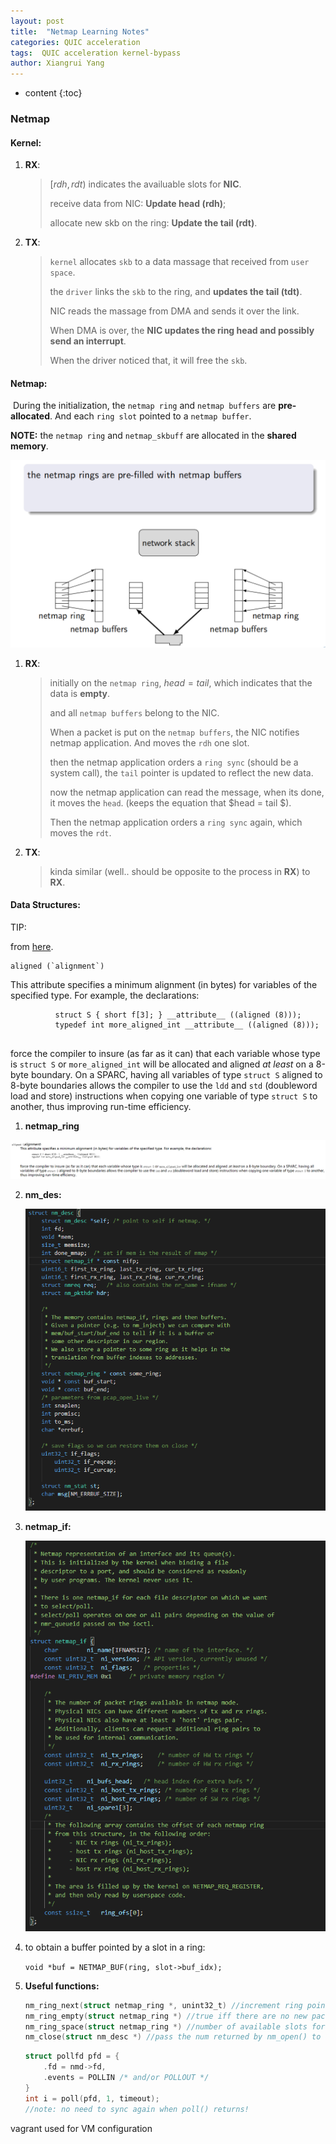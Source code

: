 ```yaml
---
layout: post
title:  "Netmap Learning Notes"
categories: QUIC acceleration
tags:  QUIC acceleration kernel-bypass 
author: Xiangrui Yang
---
```


* content
{:toc}
### Netmap

#### Kernel:

1. **RX**:

   > $[rdh, rdt)$ indicates the availuable slots for **NIC**.
   >
   > receive data from NIC: **Update head (rdh)**;
   >
   > allocate new skb on the ring: **Update the tail (rdt)**.

2. **TX**:

   > `kernel` allocates `skb` to a data massage that received from `user space`. 
   >
   > the `driver` links the `skb` to the ring, and **updates the tail (tdt)**.
   >
   > NIC reads the massage from DMA and sends it over the link.
   >
   > When DMA is over, the **NIC updates the ring head and possibly send an interrupt**. 
   >
   > When the driver noticed that, it will free the `skb`.

#### Netmap:

​	During the initialization, the `netmap ring` and `netmap buffers` are **pre-allocated**. And each `ring slot` pointed to a `netmap buffer`.

**NOTE:** the `netmap ring` and `netmap_skbuff` are allocated in the **shared memory**.

![image-20200118095437229](https://github.com/Winters123/Winters123.github.io/blob/master/_posts/2020-02-05-netmap/image-20200118095437229.png?raw=true)

1. **RX**:

   > initially on the `netmap ring`, $head = tail$, which indicates that the data is **empty**.
   >
   > and all `netmap buffers` belong to the NIC.
   >
   > When a packet is put on the `netmap buffers`, the NIC notifies netmap application. And moves the `rdh` one slot.
   >
   > then the netmap application orders a `ring sync` (should be a system call), the `tail` pointer is updated to reflect the new data.
   >
   > now the netmap application can read the message, when its done, it moves the `head`. (keeps the equation that $head = tail $).
   >
   > Then the netmap application orders a `ring sync` again, which moves the `rdt`.

2. **TX**:

   > kinda similar (well.. should be opposite to the process in **RX**) to **RX**.

#### Data Structures:



TIP:

from [here](https://gcc.gnu.org/onlinedocs/gcc-4.0.2/gcc/Type-Attributes.html).

```
aligned (`alignment`)
```

This attribute specifies a minimum alignment (in bytes) for variables of the specified type. For example, the declarations:

```
          struct S { short f[3]; } __attribute__ ((aligned (8)));
          typedef int more_aligned_int __attribute__ ((aligned (8)));
     
```

force the compiler to insure (as far as it can) that each variable whose type is `struct S` or `more_aligned_int` will be allocated and aligned *at least* on a 8-byte boundary. On a SPARC, having all variables of type `struct S` aligned to 8-byte boundaries allows the compiler to use the `ldd` and `std` (doubleword load and store) instructions when copying one variable of type `struct S` to another, thus improving run-time efficiency.

1. **netmap_ring**

![image-20200118104702457](https://github.com/Winters123/Winters123.github.io/blob/master/_posts/2020-02-05-netmap/image-20200118104301982.png?raw=true?raw=true)

2. **nm_des:**

   ![image-20200118154322910](https://github.com/Winters123/Winters123.github.io/blob/master/_posts/2020-02-05-netmap/image-20200118154322910.png?raw=true)

3. **netmap_if:**

   ![image-20200118154626341](https://github.com/Winters123/Winters123.github.io/blob/master/_posts/2020-02-05-netmap/image-20200118154626341.png?raw=true)

4. to obtain a buffer pointed by a slot in a ring:

   `void *buf = NETMAP_BUF(ring, slot->buf_idx);`

5. **Useful functions:**

   ```c
   nm_ring_next(struct netmap_ring *, unint32_t) //increment ring pointers with wrap around.
   nm_ring_empty(struct netmap_ring *) //true iff there are no new packets (RX ring) or there are slots available 
   nm_ring_space(struct netmap_ring *) //number of available slots for TX/RX ring.
   nm_close(struct nm_desc *) //pass the num returned by nm_open() to clean up and free it.
   
   ```

   ```c
   struct pollfd pfd = {
       .fd = nmd->fd,
       .events = POLLIN /* and/or POLLOUT */
   }
   int i = poll(pfd, 1, timeout);
   //note: no need to sync again when poll() returns!
   ```








vagrant used for VM configuration

